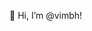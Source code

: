👋 Hi, I’m @vimbh!

<!---
vimbh/vimbh is a ✨ special ✨ repository because its `README.md` (this file) appears on your GitHub profile.
You can click the Preview link to take a look at your changes.
--->
